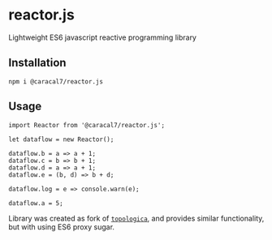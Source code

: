 # reactor.js

Lightweight ES6 javascript reactive programming library

## Installation

```
npm i @caracal7/reactor.js
```

## Usage

```
import Reactor from '@caracal7/reactor.js';

let dataflow = new Reactor();

dataflow.b = a => a + 1;
dataflow.c = b => b + 1;
dataflow.d = a => a + 1;
dataflow.e = (b, d) => b + d;

dataflow.log = e => console.warn(e);

dataflow.a = 5;
```

Library was created as fork of [`topologica`](https://github.com/datavis-tech/topologica), and provides similar
functionality, but with using ES6 proxy sugar.
